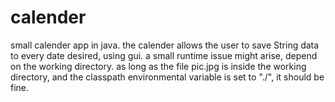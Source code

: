 # calender
small calender app in java. the calender allows the user to save String data to every date desired, using gui.
a small runtime issue might arise, depend on the working directory.
as long as the file pic.jpg  is inside the working directory, and the classpath environmental variable is set to "./", it should be fine.
